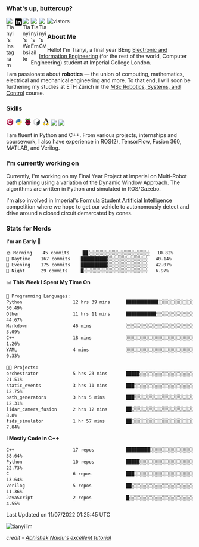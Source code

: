 ### What's up, buttercup?
<a href="https://www.instagram.com/stratosphere._/">
  <img align="left" alt="Tianyi's Instagram" width="22px" src="https://raw.githubusercontent.com/simple-icons/simple-icons/develop/icons/instagram.svg" />
</a>
<a href="https://www.linkedin.com/in/tianyilim/">
  <img align="left" alt="Tianyi's LinkedIn" width="22px" src="https://raw.githubusercontent.com/simple-icons/simple-icons/develop/icons/linkedin.svg" />
</a>
<a href="https://tianyilim.github.io/">
  <img align="left" alt="Tianyi's Website" width="22px" src="https://raw.githubusercontent.com/simple-icons/simple-icons/develop/icons/internetexplorer.svg" />
</a>
<a href="0.tianyi.lim@gmail.com">
  <img align="left" alt="Tianyi's Email" width="22px" src="https://raw.githubusercontent.com/simple-icons/simple-icons/develop/icons/gmail.svg" />
</a>
<a href="https://tianyilim.github.io/assets/TianyiLim_CV.pdf">
  <img align="left" alt="Tianyi's CV" width="22px" src="https://raw.githubusercontent.com/simple-icons/simple-icons/develop/icons/adobeacrobatreader.svg" />
</a>

![vistors](https://visitor-badge.glitch.me/badge?page_id=tianyilim.tianyilim)

### About Me
Hello! I'm Tianyi, a final year BEng [Electronic and Information Engineering](https://www.imperial.ac.uk/electrical-engineering/study/undergraduate/electronic-and-information-engineering/) (for the rest of the world, Computer Engineering) student at Imperial College London.

I am passionate about **robotics** &mdash; the union of computing, mathematics, electrical and mechanical engineering and more. To that end, I will soon be furthering my studies at ETH Zürich in the [MSc Robotics, Systems, and Control](https://master-robotics.ethz.ch/) course.

### Skills
<code><img height="20" src="https://raw.githubusercontent.com/devicons/devicon/master/icons/cplusplus/cplusplus-original.svg"></code>
<code><img height="20" src="https://raw.githubusercontent.com/devicons/devicon/master/icons/python/python-original.svg"></code>
<code><img height="20" src="https://raw.githubusercontent.com/devicons/devicon/master/icons/raspberrypi/raspberrypi-original.svg"></code>
<code><img height="20" src="https://raw.githubusercontent.com/devicons/devicon/master/icons/bash/bash-original.svg"></code>
<code><img height="20" src="https://raw.githubusercontent.com/devicons/devicon/master/icons/linux/linux-original.svg"></code>
<code><img height="20" src="https://upload.wikimedia.org/wikipedia/commons/1/15/Robot_Operating_System_logo.svg"></code>
<code><img height="20" src="http://classic.gazebosim.org/assets/logos/gazebo_icon_pos-76b768ca51b0c24a5e5ddeb5a844baf3a3efc83e42affae355ed6ce9326707e4.svg"></code>

I am fluent in Python and C++. From various projects, internships and coursework, I also have experience in ROS(2), TensorFlow, Fusion 360, MATLAB, and Verilog.

### I'm currently working on
Currently, I'm working on my Final Year Project at Imperial on Multi-Robot path planning using a variation of the Dynamic Window Approach. The algorithms are written in Python and simulated in ROS/Gazebo.

I'm also involved in Imperial's [Formula Student Artificial Intelligence](https://www.imeche.org/events/formula-student/team-information/fs-ai) competition where we hope to get our vehicle to autonomously detect and drive around a closed circuit demarcated by cones.

### Stats for Nerds
<!--START_SECTION:waka-->
**I'm an Early 🐤** 

```text
🌞 Morning    45 commits     ██░░░░░░░░░░░░░░░░░░░░░░░   10.82% 
🌆 Daytime    167 commits    ██████████░░░░░░░░░░░░░░░   40.14% 
🌃 Evening    175 commits    ██████████░░░░░░░░░░░░░░░   42.07% 
🌙 Night      29 commits     █░░░░░░░░░░░░░░░░░░░░░░░░   6.97%

```


📊 **This Week I Spent My Time On** 

```text
💬 Programming Languages: 
Python                   12 hrs 39 mins      ████████████░░░░░░░░░░░░░   50.49% 
Other                    11 hrs 11 mins      ███████████░░░░░░░░░░░░░░   44.67% 
Markdown                 46 mins             ░░░░░░░░░░░░░░░░░░░░░░░░░   3.09% 
C++                      18 mins             ░░░░░░░░░░░░░░░░░░░░░░░░░   1.26% 
YAML                     4 mins              ░░░░░░░░░░░░░░░░░░░░░░░░░   0.33%

🐱‍💻 Projects: 
orchestrator             5 hrs 23 mins       █████░░░░░░░░░░░░░░░░░░░░   21.51% 
static_events            3 hrs 11 mins       ███░░░░░░░░░░░░░░░░░░░░░░   12.75% 
path_generators          3 hrs 5 mins        ███░░░░░░░░░░░░░░░░░░░░░░   12.31% 
lidar_camera_fusion      2 hrs 12 mins       ██░░░░░░░░░░░░░░░░░░░░░░░   8.8% 
fsds_simulator           1 hr 57 mins        ██░░░░░░░░░░░░░░░░░░░░░░░   7.84%

```

**I Mostly Code in C++** 

```text
C++                      17 repos            █████████░░░░░░░░░░░░░░░░   38.64% 
Python                   10 repos            █████░░░░░░░░░░░░░░░░░░░░   22.73% 
C                        6 repos             ███░░░░░░░░░░░░░░░░░░░░░░   13.64% 
Verilog                  5 repos             ██░░░░░░░░░░░░░░░░░░░░░░░   11.36% 
JavaScript               2 repos             █░░░░░░░░░░░░░░░░░░░░░░░░   4.55%

```



 Last Updated on 11/07/2022 01:25:45 UTC
<!--END_SECTION:waka-->
<p align="left"> <img src="https://github-readme-stats.vercel.app/api?username=tianyilim&show_icons=true&theme=gotham" alt="tianyilim" />

*credit - [Abhishek Naidu's excellent tutorial](https://github.com/abhisheknaiidu)*
